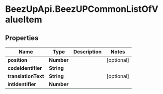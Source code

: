# BeezUpApi.BeezUPCommonListOfValueItem

## Properties
Name | Type | Description | Notes
------------ | ------------- | ------------- | -------------
**position** | **Number** |  | [optional] 
**codeIdentifier** | **String** |  | 
**translationText** | **String** |  | [optional] 
**intIdentifier** | **Number** |  | 



